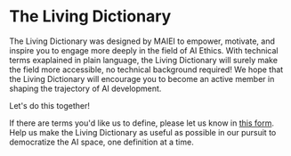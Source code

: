 # The Living Dictionary 

The Living Dictionary was designed by MAIEI to empower, motivate, and inspire you to engage more deeply in the field of AI Ethics. With technical terms exaplained in plain language, the Living Dictionary will surely make the field more accessible, no technical background required! We hope that the Living Dictionary will encourage you to become an active member in shaping the trajectory of AI development.

Let's do this together!

If there are terms you'd like us to define, please let us know in [this form](https://airtable.com/shrB3tKSE2MUqPbBv). Help us make the Living Dictionary as useful as possible in our pursuit to democratize the AI space, one definition at a time.

